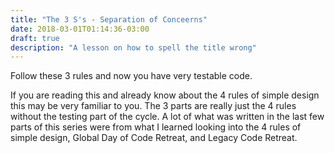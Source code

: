 ```yaml
---
title: "The 3 S's - Separation of Conceerns"
date: 2018-03-01T01:14:36-03:00
draft: true
description: "A lesson on how to spell the title wrong"
---
```


Follow these 3 rules and now you have very testable code.

If you are reading this and already know about the 4 rules of simple design this may be very familiar to you. The 3 parts are really just the 4 rules without the testing part of the cycle. A lot of what was written in the last few parts of this series were from what I learned looking into the 4 rules of simple design, Global Day of Code Retreat, and Legacy Code Retreat. 